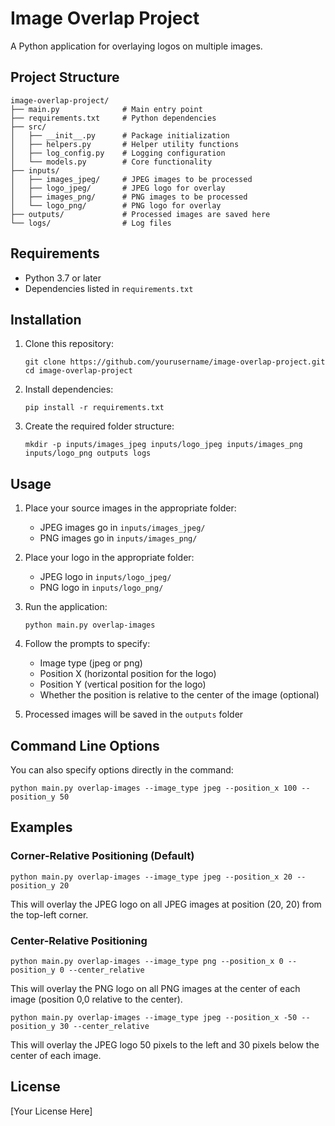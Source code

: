 # Image Overlap Project

A Python application for overlaying logos on multiple images.

## Project Structure

```
image-overlap-project/
├── main.py              # Main entry point
├── requirements.txt     # Python dependencies
├── src/
│   ├── __init__.py      # Package initialization
│   ├── helpers.py       # Helper utility functions
│   ├── log_config.py    # Logging configuration
│   └── models.py        # Core functionality
├── inputs/
│   ├── images_jpeg/     # JPEG images to be processed
│   ├── logo_jpeg/       # JPEG logo for overlay
│   ├── images_png/      # PNG images to be processed
│   └── logo_png/        # PNG logo for overlay
├── outputs/             # Processed images are saved here
└── logs/                # Log files
```

## Requirements

- Python 3.7 or later
- Dependencies listed in `requirements.txt`

## Installation

1. Clone this repository:
   ```
   git clone https://github.com/yourusername/image-overlap-project.git
   cd image-overlap-project
   ```

2. Install dependencies:
   ```
   pip install -r requirements.txt
   ```

3. Create the required folder structure:
   ```
   mkdir -p inputs/images_jpeg inputs/logo_jpeg inputs/images_png inputs/logo_png outputs logs
   ```

## Usage

1. Place your source images in the appropriate folder:
   - JPEG images go in `inputs/images_jpeg/`
   - PNG images go in `inputs/images_png/`

2. Place your logo in the appropriate folder:
   - JPEG logo in `inputs/logo_jpeg/`
   - PNG logo in `inputs/logo_png/`

3. Run the application:
   ```
   python main.py overlap-images
   ```

4. Follow the prompts to specify:
   - Image type (jpeg or png)
   - Position X (horizontal position for the logo)
   - Position Y (vertical position for the logo)
   - Whether the position is relative to the center of the image (optional)

5. Processed images will be saved in the `outputs` folder

## Command Line Options

You can also specify options directly in the command:

```
python main.py overlap-images --image_type jpeg --position_x 100 --position_y 50
```

## Examples

### Corner-Relative Positioning (Default)

```
python main.py overlap-images --image_type jpeg --position_x 20 --position_y 20
```

This will overlay the JPEG logo on all JPEG images at position (20, 20) from the top-left corner.

### Center-Relative Positioning

```
python main.py overlap-images --image_type png --position_x 0 --position_y 0 --center_relative
```

This will overlay the PNG logo on all PNG images at the center of each image (position 0,0 relative to the center).

```
python main.py overlap-images --image_type jpeg --position_x -50 --position_y 30 --center_relative
```

This will overlay the JPEG logo 50 pixels to the left and 30 pixels below the center of each image.

## License

[Your License Here]